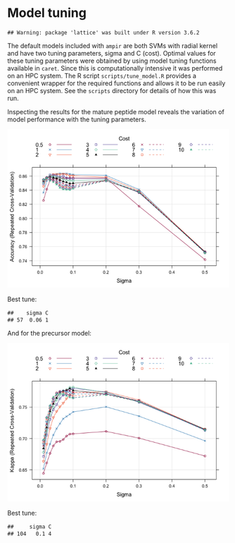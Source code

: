 Model tuning
================

    ## Warning: package 'lattice' was built under R version 3.6.2

The default models included with `ampir` are both SVMs with radial
kernel and have two tuning parameters, sigma and C (cost). Optimal
values for these tuning parameters were obtained by using model tuning
functions available in `caret`. Since this is computationally intensive
it was performed on an HPC system. The R script `scripts/tune_model.R`
provides a convenient wrapper for the required functions and allows it
to be run easily on an HPC system. See the `scripts` directory for
details of how this was run.

Inspecting the results for the mature peptide model reveals the
variation of model performance with the tuning parameters.

![](04_tune_model_files/figure-gfm/unnamed-chunk-2-1.png)<!-- -->

Best tune:

    ##    sigma C
    ## 57  0.06 1

And for the precursor model:

![](04_tune_model_files/figure-gfm/unnamed-chunk-4-1.png)<!-- -->

Best tune:

    ##     sigma C
    ## 104   0.1 4
